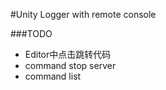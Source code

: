 #Unity Logger with remote console


###TODO
*  Editor中点击跳转代码
*  command stop server
*  command list
